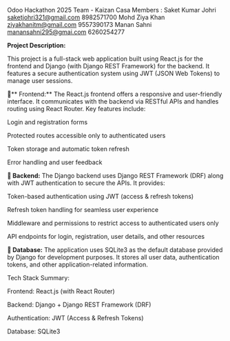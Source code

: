 Odoo Hackathon 2025
Team - Kaizan Casa
Members : 
Saket Kumar Johri 
saketjohri321@gmail.com 
8982571700
Mohd Ziya Khan
ziyakhanitm@gmail.com 
9557390173
Manan Sahni
manansahni295@gmai.com
6260254277

**Project Description:**

This project is a full-stack web application built using React.js for the frontend and Django (with Django REST Framework) for the backend. It features a secure authentication system using JWT (JSON Web Tokens) to manage user sessions.

🔹** Frontend:**
The React.js frontend offers a responsive and user-friendly interface. It communicates with the backend via RESTful APIs and handles routing using React Router. Key features include:

Login and registration forms

Protected routes accessible only to authenticated users

Token storage and automatic token refresh

Error handling and user feedback

**🔹 Backend:**
The Django backend uses Django REST Framework (DRF) along with JWT authentication to secure the APIs. It provides:

Token-based authentication using JWT (access & refresh tokens)

Refresh token handling for seamless user experience

Middleware and permissions to restrict access to authenticated users only

API endpoints for login, registration, user details, and other resources

**🔹 Database:**
The application uses SQLite3 as the default database provided by Django for development purposes. It stores all user data, authentication tokens, and other application-related information.

Tech Stack Summary:

Frontend: React.js (with React Router)

Backend: Django + Django REST Framework (DRF)

Authentication: JWT (Access & Refresh Tokens)

Database: SQLite3

